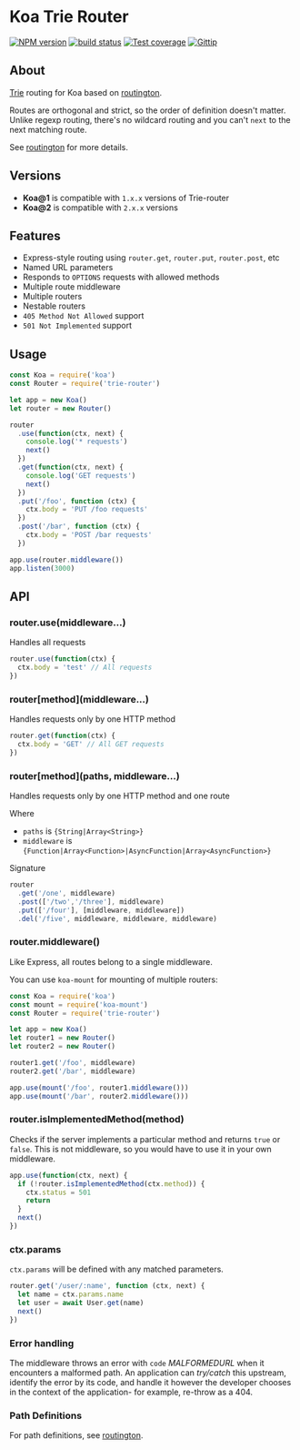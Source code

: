 # Koa Trie Router

[![NPM version][npm-image]][npm-url]
[![build status][travis-image]][travis-url]
[![Test coverage][coveralls-image]][coveralls-url]
[![Gittip][gittip-image]][gittip-url]

## About

[Trie](http://en.wikipedia.org/wiki/Trie) routing for Koa based on [routington](https://github.com/jonathanong/routington).

Routes are orthogonal and strict, so the order of definition doesn't matter.  
Unlike regexp routing, there's no wildcard routing and you can't `next` to the next matching route.

See [routington](https://github.com/jonathanong/routington) for more details.

## Versions

+ **Koa@1** is compatible with `1.x.x` versions of Trie-router
+ **Koa@2** is compatible with `2.x.x` versions

## Features

+ Express-style routing using `router.get`, `router.put`, `router.post`, etc
+ Named URL parameters
+ Responds to `OPTIONS` requests with allowed methods
+ Multiple route middleware
+ Multiple routers
+ Nestable routers
+ `405 Method Not Allowed` support
+ `501 Not Implemented` support

## Usage

```js
const Koa = require('koa')
const Router = require('trie-router')

let app = new Koa()
let router = new Router()

router
  .use(function(ctx, next) {
    console.log('* requests')
    next()
  })
  .get(function(ctx, next) {
    console.log('GET requests')
    next()
  })
  .put('/foo', function (ctx) {
    ctx.body = 'PUT /foo requests'
  })
  .post('/bar', function (ctx) {
    ctx.body = 'POST /bar requests'
  })

app.use(router.middleware())
app.listen(3000)
```

## API

### router.use(middleware...)
Handles all requests
```js
router.use(function(ctx) {
  ctx.body = 'test' // All requests
})
```

### router\[method\](middleware...)
Handles requests only by one HTTP method
```js
router.get(function(ctx) {
  ctx.body = 'GET' // All GET requests
})
```

### router\[method\]\(paths, middleware...\)
Handles requests only by one HTTP method and one route

Where 
+ `paths` is `{String|Array<String>}`
+ `middleware` is `{Function|Array<Function>|AsyncFunction|Array<AsyncFunction>}`

Signature
```js
router
  .get('/one', middleware)
  .post(['/two','/three'], middleware)
  .put(['/four'], [middleware, middleware])
  .del('/five', middleware, middleware, middleware)
```

### router.middleware()

Like Express, all routes belong to a single middleware.
  
You can use `koa-mount` for mounting of multiple routers:
```js
const Koa = require('koa')
const mount = require('koa-mount')
const Router = require('trie-router')

let app = new Koa()
let router1 = new Router()
let router2 = new Router()

router1.get('/foo', middleware)
router2.get('/bar', middleware)

app.use(mount('/foo', router1.middleware()))
app.use(mount('/bar', router2.middleware()))
```

### router.isImplementedMethod(method)

Checks if the server implements a particular method and returns `true` or `false`.
This is not middleware, so you would have to use it in your own middleware.

```js
app.use(function(ctx, next) {
  if (!router.isImplementedMethod(ctx.method)) {
    ctx.status = 501
    return
  }
  next()
})
```


### ctx.params

`ctx.params` will be defined with any matched parameters.

```js
router.get('/user/:name', function (ctx, next) {
  let name = ctx.params.name
  let user = await User.get(name)
  next()
})
```

### Error handling

The middleware throws an error with `code` _MALFORMEDURL_ when it encounters
a malformed path. An application can _try/catch_ this upstream, identify the error
by its code, and handle it however the developer chooses in the context of the
application- for example, re-throw as a 404.

### Path Definitions

For path definitions, see [routington](https://github.com/jonathanong/routington).


[npm-image]: https://img.shields.io/npm/v/koa-trie-router.svg?style=flat
[npm-url]: https://npmjs.org/package/koa-trie-router
[travis-image]: https://img.shields.io/travis/koajs/trie-router.svg?style=flat
[travis-url]: https://travis-ci.org/koajs/trie-router
[coveralls-image]: https://img.shields.io/coveralls/koajs/trie-router.svg?style=flat
[coveralls-url]: https://coveralls.io/r/koajs/trie-router?branch=master
[gittip-image]: https://img.shields.io/gittip/jonathanong.svg?style=flat
[gittip-url]: https://www.gittip.com/jonathanong/
